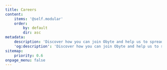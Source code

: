 ```yaml
---
title: Careers
content:
    items: '@self.modular'
    order:
        by: default
        dir: asc
metadata:
    description: 'Discover how you can join Obyte and help us to spread the word about our amazing technology. Please send all CVs and cover letters to email.'
    'og:description': 'Discover how you can join Obyte and help us to spread the word about our amazing technology. Please send all CVs and cover letters to email.'
sitemap:
    priority: 0.6
onpage_menu: false
---
```



